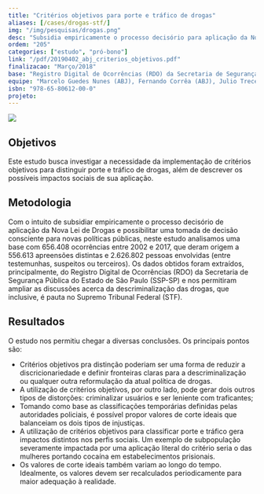 ```yaml
---
title: "Critérios objetivos para porte e tráfico de drogas"
aliases: [/cases/drogas-stf/]
img: "/img/pesquisas/drogas.png"
desc: "Subsidia empiricamente o processo decisório para aplicação da Nova Lei de Drogas e possibilita uma tomada de decisão consciente para novas políticas públicas."
ordem: "205"
categories: ["estudo", "pró-bono"]
link: "/pdf/20190402_abj_criterios_objetivos.pdf"
finalizacao: "Março/2018"
base: "Registro Digital de Ocorrências (RDO) da Secretaria de Segurança Pública do Estado de São Paulo (SSP-SP)."
equipe: "Marcelo Guedes Nunes (ABJ), Fernando Corrêa (ABJ), Julio Trecenti (ABJ), José de Jesus Filho (Consudata)"
isbn: "978-65-80612-00-0"
projeto:
---
```


![](/img/pesquisas/drogas.png)

## Objetivos

Este estudo busca investigar a necessidade da implementação de critérios objetivos para distinguir porte e tráfico de drogas, além de descrever os possíveis impactos sociais de sua aplicação.

## Metodologia

Com o intuito de subsidiar empiricamente o processo decisório de aplicação da Nova Lei de Drogas e possibilitar uma tomada de decisão consciente para novas políticas públicas, neste estudo analisamos uma base com 656.408 ocorrências entre 2002 e 2017, que deram origem a 556.613 apreensões distintas e 2.626.802 pessoas envolvidas (entre testemunhas, suspeitos ou terceiros). Os dados obtidos foram extraídos, principalmente, do Registro Digital de Ocorrências (RDO) da Secretaria de Segurança Pública do Estado de São Paulo (SSP-SP) e nos permitiram ampliar as discussões acerca da descriminalização das drogas, que inclusive, é pauta no Supremo Tribunal Federal (STF).

## Resultados

O estudo nos permitiu chegar a diversas conclusões. Os principais pontos são:

- Critérios objetivos pra distinção poderiam ser uma forma de reduzir a discricionariedade e definir fronteiras claras para a descriminalização ou qualquer outra reformulação da atual política de drogas.
- A utilização de critérios objetivos, por outro lado, pode gerar dois outros tipos de distorções: criminalizar usuários e ser leniente com traficantes;
- Tomando como base as classificações temporárias definidas pelas autoridades policiais, é possível propor valores de corte ideais que balanceiam os dois tipos de injustiças.
- A utilização de critérios objetivos para classificar porte e tráfico gera impactos distintos nos perfis sociais. Um exemplo de subpopulação severamente impactada por uma aplicação literal do critério seria o das mulheres portando cocaína em estabelecimentos prisionais.
- Os valores de corte ideais também variam ao longo do tempo. Idealmente, os valores devem ser recalculados periodicamente para maior adequação à realidade.

